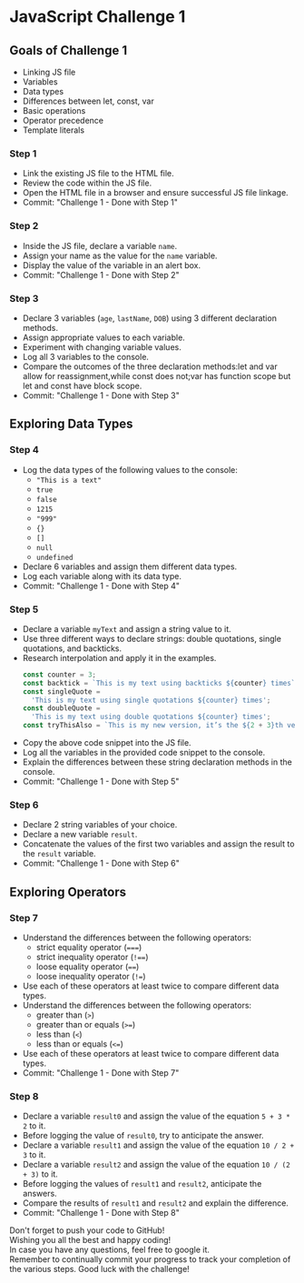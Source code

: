 # JavaScript Challenge 1

## Goals of Challenge 1

- Linking JS file
- Variables
- Data types
- Differences between let, const, var
- Basic operations
- Operator precedence
- Template literals

### Step 1

- Link the existing JS file to the HTML file.
- Review the code within the JS file.
- Open the HTML file in a browser and ensure successful JS file linkage.
- Commit: "Challenge 1 - Done with Step 1"

### Step 2

- Inside the JS file, declare a variable `name`.
- Assign your name as the value for the `name` variable.
- Display the value of the variable in an alert box.
- Commit: "Challenge 1 - Done with Step 2"

### Step 3

- Declare 3 variables (`age`, `lastName`, `DOB`) using 3 different declaration methods.
- Assign appropriate values to each variable.
- Experiment with changing variable values.
- Log all 3 variables to the console.
- Compare the outcomes of the three declaration methods:let and var allow for reassignment,while const does not;var has function scope but let and const have block scope.
- Commit: "Challenge 1 - Done with Step 3"

## Exploring Data Types

### Step 4

- Log the data types of the following values to the console:
  - `"This is a text"`
  - `true`
  - `false`
  - `1215`
  - `"999"`
  - `{}`
  - `[]`
  - `null`
  - `undefined`
- Declare 6 variables and assign them different data types.
- Log each variable along with its data type.
- Commit: "Challenge 1 - Done with Step 4"

### Step 5

- Declare a variable `myText` and assign a string value to it.
- Use three different ways to declare strings: double quotations, single quotations, and backticks.
- Research interpolation and apply it in the examples.
  ```javascript
  const counter = 3;
  const backtick = `This is my text using backticks ${counter} times`;
  const singleQuote =
    'This is my text using single quotations ${counter} times';
  const doubleQuote =
    'This is my text using double quotations ${counter} times';
  const tryThisAlso = `This is my new version, it’s the ${2 + 3}th version`;
  ```
- Copy the above code snippet into the JS file.
- Log all the variables in the provided code snippet to the console.
- Explain the differences between these string declaration methods in the console.
- Commit: "Challenge 1 - Done with Step 5"

### Step 6

- Declare 2 string variables of your choice.
- Declare a new variable `result`.
- Concatenate the values of the first two variables and assign the result to the `result` variable.
- Commit: "Challenge 1 - Done with Step 6"

## Exploring Operators

### Step 7

- Understand the differences between the following operators:
  - strict equality operator (`===`)
  - strict inequality operator (`!==`)
  - loose equality operator (`==`)
  - loose inequality operator (`!=`)
- Use each of these operators at least twice to compare different data types.
- Understand the differences between the following operators:
  - greater than (`>`)
  - greater than or equals (`>=`)
  - less than (`<`)
  - less than or equals (`<=`)
- Use each of these operators at least twice to compare different data types.
- Commit: "Challenge 1 - Done with Step 7"

### Step 8

- Declare a variable `result0` and assign the value of the equation `5 + 3 * 2` to it.
- Before logging the value of `result0`, try to anticipate the answer.
- Declare a variable `result1` and assign the value of the equation `10 / 2 + 3` to it.
- Declare a variable `result2` and assign the value of the equation `10 / (2 + 3)` to it.
- Before logging the values of `result1` and `result2`, anticipate the answers.
- Compare the results of `result1` and `result2` and explain the difference.
- Commit: "Challenge 1 - Done with Step 8"

Don't forget to push your code to GitHub!<br>
Wishing you all the best and happy coding!<br>
In case you have any questions, feel free to google it.<br>
Remember to continually commit your progress to track your completion of the various steps. Good luck with the challenge!
